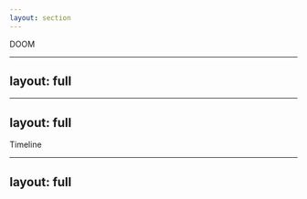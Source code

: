 ```yaml
---
layout: section
---
```

DOOM

--- 
layout: full
---
<SlidevVideo autoplay autoreset="slide">
  <source src="/pages/1-wtf-is-doom/assets/doom_gameplay.mp4" type="video/mp4" />
</SlidevVideo>



---
layout: full
---
Timeline





---
layout: full
---
<div class="container">
    <div class="calc"><img border="rounded" src="/pages/1-wtf-is-doom/assets/calculator.gif" alt=""></div>
    <div class="osci" >
        <SlidevVideo autoplay autoreset="slide" border="rounded" v-click>
            <source src="/pages/1-wtf-is-doom/assets/oscilloscope.webm" type="video/webm" />
        </SlidevVideo>
    </div>
    <div class="thermo">        
        <SlidevVideo autoplay autoreset="slide"  border="rounded" v-click>
            <source src="/pages/1-wtf-is-doom/assets/thermomix.webm" type="video/webm" />
        </SlidevVideo>
    </div>
    <div class="preg">
        <SlidevVideo autoplay autoreset="slide" border="rounded"  v-click>
            <source src="/pages/1-wtf-is-doom/assets/preg.webm" width="480px" type="video/webm" />
        </SlidevVideo>
    </div>
</div>

<style>
.container {  
  height: 100%;
  display: grid;
  grid-template-columns: 1fr 1fr 1fr;
  grid-template-rows: 1fr 1fr 1fr;
  gap: 15px 15px;
  grid-auto-flow: row;
  grid-template-areas:
    "calc osci thermo"
    "calc osci thermo"
    "preg preg thermo";
}

.thermo { grid-area: thermo; }
.preg { grid-area: preg; }
.calc { grid-area: calc; padding-top: 20px}
.osci { grid-area: osci; }

</style>

---
src: /components/stream-on-term.md
---



